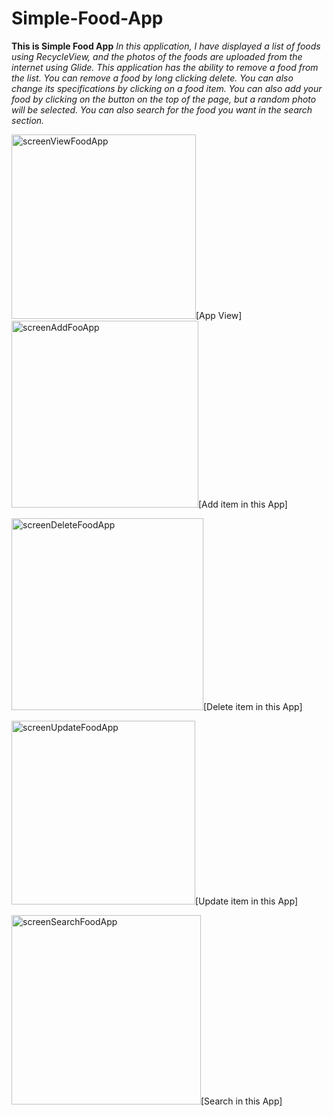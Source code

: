 # Simple-Food-App
**This is Simple Food App**
*In this application, I have displayed a list of foods using RecycleView, and the photos of the foods are uploaded from the internet using Glide. This application has the ability to remove a food from the list. You can remove a food by long clicking delete. You can also change its specifications by clicking on a food item. You can also add your food by clicking on the button on the top of the page, but a random photo will be selected. You can also search for the food you want in the search section.*

<img width="295" alt="screenViewFoodApp" src="https://user-images.githubusercontent.com/87560931/200752229-efa5b2a1-8458-4b43-8f66-d432af5df616.png">[App View]  <img width="299" alt="screenAddFooApp" src="https://user-images.githubusercontent.com/87560931/200752436-13c5b14f-33af-4e74-b06f-6bd46c2ea8e1.png">[Add item in this App]



<img width="307" alt="screenDeleteFoodApp" src="https://user-images.githubusercontent.com/87560931/200752504-f214df27-ce89-4819-93b8-688678d97d69.png">[Delete item in this App]

<img width="294" alt="screenUpdateFoodApp" src="https://user-images.githubusercontent.com/87560931/200752548-c6642b93-9d82-4ded-b731-afcb44ac5439.png">[Update item in this App]

<img width="303" alt="screenSearchFoodApp" src="https://user-images.githubusercontent.com/87560931/200752610-830560a9-6025-46af-b243-afc81e1ce821.png">[Search in this App]


